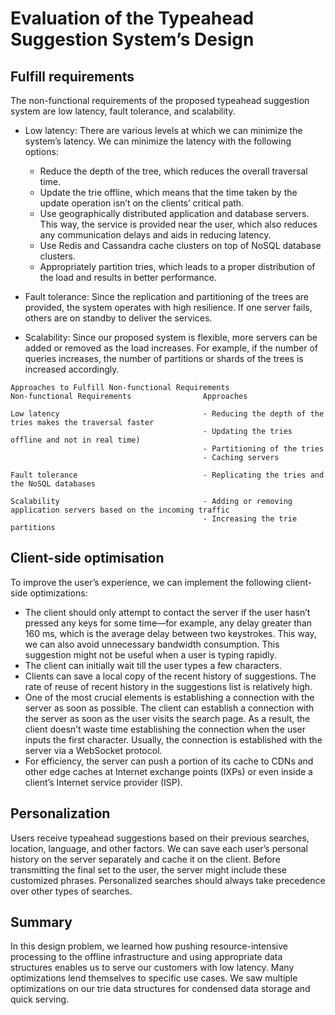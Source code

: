# Evaluation of the Typeahead Suggestion System’s Design

## Fulfill requirements
The non-functional requirements of the proposed typeahead suggestion system are low latency, fault tolerance, and scalability.

- Low latency: There are various levels at which we can minimize the system’s latency. We can minimize the latency with the following options:

  - Reduce the depth of the tree, which reduces the overall traversal time.
  - Update the trie offline, which means that the time taken by the update operation isn’t on the clients’ critical path.
  - Use geographically distributed application and database servers. This way, the service is provided near the user, which also reduces any communication delays and aids in reducing latency.
  - Use Redis and Cassandra cache clusters on top of NoSQL database clusters.
  - Appropriately partition tries, which leads to a proper distribution of the load and results in better performance.
- Fault tolerance: Since the replication and partitioning of the trees are provided, the system operates with high resilience. If one server fails, others are on standby to deliver the services.

- Scalability: Since our proposed system is flexible, more servers can be added or removed as the load increases. For example, if the number of queries increases, the number of partitions or shards of the trees is increased accordingly.

```
Approaches to Fulfill Non-functional Requirements
Non-functional Requirements                Approaches

Low latency                                - Reducing the depth of the tries makes the traversal faster
                                           - Updating the tries offline and not in real time)
                                           - Partitioning of the tries
                                           - Caching servers
                                           
Fault tolerance                            - Replicating the tries and the NoSQL databases

Scalability                                - Adding or removing application servers based on the incoming traffic
                                           - Increasing the trie partitions

```

## Client-side optimisation
To improve the user’s experience, we can implement the following client-side optimizations:

- The client should only attempt to contact the server if the user hasn’t pressed any keys for some time—for example, any delay greater than 160 ms, which is the average delay between two keystrokes. This way, we can also avoid unnecessary bandwidth consumption. This suggestion might not be useful when a user is typing rapidly.
- The client can initially wait till the user types a few characters.
- Clients can save a local copy of the recent history of suggestions. The rate of reuse of recent history in the suggestions list is relatively high.
- One of the most crucial elements is establishing a connection with the server as soon as possible. The client can establish a connection with the server as soon as the user visits the search page. As a result, the client doesn’t waste time establishing the connection when the user inputs the first character. Usually, the connection is established with the server via a WebSocket protocol.
- For efficiency, the server can push a portion of its cache to CDNs and other edge caches at Internet exchange points (IXPs) or even inside a client’s Internet service provider (ISP).

## Personalization
Users receive typeahead suggestions based on their previous searches, location, language, and other factors. We can save each user’s personal history on the server separately and cache it on the client. Before transmitting the final set to the user, the server might include these customized phrases. Personalized searches should always take precedence over other types of searches.

## Summary
In this design problem, we learned how pushing resource-intensive processing to the offline infrastructure and using appropriate data structures enables us to serve our customers with low latency. Many optimizations lend themselves to specific use cases. We saw multiple optimizations on our trie data structures for condensed data storage and quick serving.
